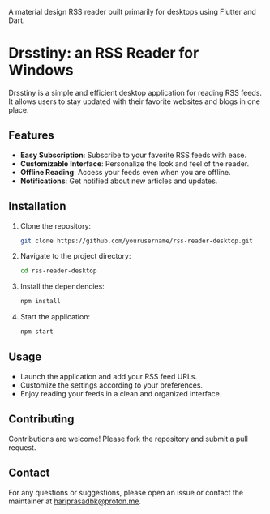 A material design RSS reader built primarily for desktops using Flutter and Dart.

# Drsstiny: an RSS Reader for Windows

Drsstiny is a simple and efficient desktop application for reading RSS feeds. It allows users to stay updated with their favorite websites and blogs in one place.

## Features

- **Easy Subscription**: Subscribe to your favorite RSS feeds with ease.
- **Customizable Interface**: Personalize the look and feel of the reader.
- **Offline Reading**: Access your feeds even when you are offline.
- **Notifications**: Get notified about new articles and updates.

## Installation

1. Clone the repository:
   ```bash
   git clone https://github.com/yourusername/rss-reader-desktop.git
   ```
2. Navigate to the project directory:
   ```bash
   cd rss-reader-desktop
   ```
3. Install the dependencies:
   ```bash
   npm install
   ```
4. Start the application:
   ```bash
   npm start
   ```

## Usage

- Launch the application and add your RSS feed URLs.
- Customize the settings according to your preferences.
- Enjoy reading your feeds in a clean and organized interface.

## Contributing

Contributions are welcome! Please fork the repository and submit a pull request.

## Contact

For any questions or suggestions, please open an issue or contact the maintainer at [hariprasadbk@proton.me](mailto:hariprasadbk@proton.me).
